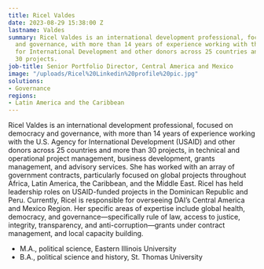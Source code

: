 ```yaml
---
title: Ricel Valdes
date: 2023-08-29 15:38:00 Z
lastname: Valdes
summary: Ricel Valdes is an international development professional, focused on democracy
  and governance, with more than 14 years of experience working with the U.S. Agency
  for International Development and other donors across 25 countries and more than
  30 projects.
job-title: Senior Portfolio Director, Central America and Mexico
image: "/uploads/Ricel%20Linkedin%20profile%20pic.jpg"
solutions:
- Governance
regions:
- Latin America and the Caribbean
---
```


Ricel Valdes is an international development professional, focused on democracy and governance, with more than 14 years of experience working with the U.S. Agency for International Development (USAID) and other donors across 25 countries and more than 30 projects, in technical and operational project management, business development, grants management, and advisory services. She has worked with an array of government contracts, particularly focused on global projects throughout Africa, Latin America, the Caribbean, and the Middle East. Ricel has held leadership roles on USAID-funded projects in the Dominican Republic and Peru. Currently, Ricel is responsible for overseeing DAI’s Central America and Mexico Region. Her specific areas of expertise include global health, democracy, and governance—specifically rule of law, access to justice, integrity, transparency, and anti-corruption—grants under contract management, and local capacity building. 

* M.A., political science, Eastern Illinois University
* B.A., political science and history, St. Thomas University